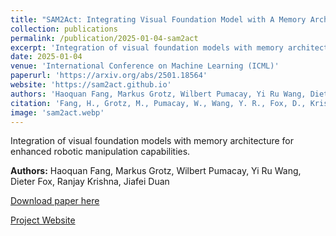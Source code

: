```yaml
---
title: "SAM2Act: Integrating Visual Foundation Model with A Memory Architecture for Robotic Manipulation"
collection: publications
permalink: /publication/2025-01-04-sam2act
excerpt: 'Integration of visual foundation models with memory architecture for enhanced robotic manipulation capabilities.'
date: 2025-01-04
venue: 'International Conference on Machine Learning (ICML)'
paperurl: 'https://arxiv.org/abs/2501.18564'
website: 'https://sam2act.github.io'
authors: 'Haoquan Fang, Markus Grotz, Wilbert Pumacay, Yi Ru Wang, Dieter Fox, Ranjay Krishna, Jiafei Duan'
citation: 'Fang, H., Grotz, M., Pumacay, W., Wang, Y. R., Fox, D., Krishna, R., & Duan, J. (2025). SAM2Act: Integrating Visual Foundation Model with A Memory Architecture for Robotic Manipulation. <i>International Conference on Machine Learning (ICML)</i>.'
image: 'sam2act.webp'
---
```

Integration of visual foundation models with memory architecture for enhanced robotic manipulation capabilities.

**Authors:** Haoquan Fang, Markus Grotz, Wilbert Pumacay, Yi Ru Wang, Dieter Fox, Ranjay Krishna, Jiafei Duan

[Download paper here](https://arxiv.org/abs/2501.18564)

[Project Website](https://sam2act.github.io) 